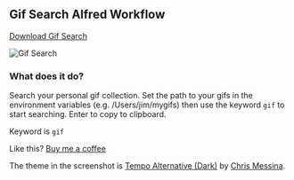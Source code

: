 ## Gif Search Alfred Workflow

[Download Gif Search](https://github.com/rknightuk/alfred-workflows/raw/main/workflows/gifsearch/gifsearch.alfredworkflow)

![Gif Search](src/screenshot.png)

### What does it do?

Search your personal gif collection. Set the path to your gifs in the environment variables (e.g. /Users/jim/mygifs) then use the keyword `gif` to start searching. Enter to copy to clipboard.

Keyword is `gif`

Like this? [Buy me a coffee](https://www.buymeacoffee.com/rknightuk)

The theme in the screenshot is [Tempo Alternative (Dark)](https://github.com/chrismessina/alfred-theme-tempo#tempo-alternative-dark) by [Chris Messina](https://github.com/chrismessina).
